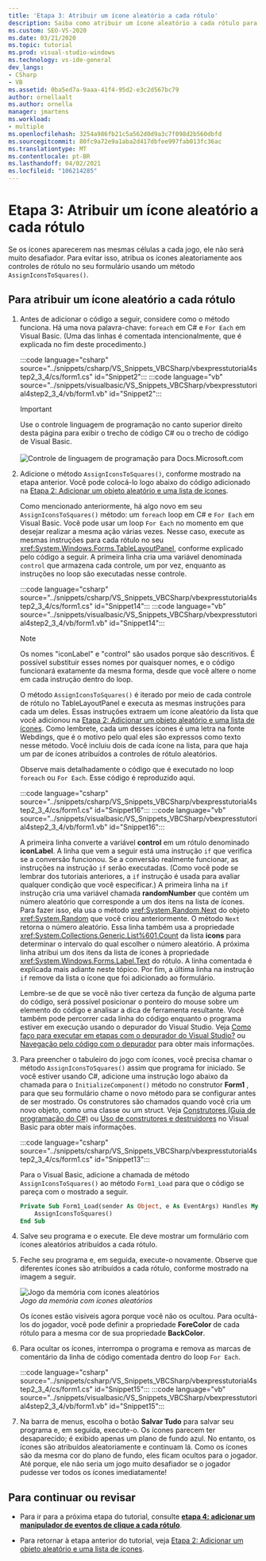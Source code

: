 ```yaml
---
title: 'Etapa 3: Atribuir um ícone aleatório a cada rótulo'
description: Saiba como atribuir um ícone aleatório a cada rótulo para que os ícones não apareçam nas mesmas células de cada jogo.
ms.custom: SEO-VS-2020
ms.date: 03/21/2020
ms.topic: tutorial
ms.prod: visual-studio-windows
ms.technology: vs-ide-general
dev_langs:
- CSharp
- VB
ms.assetid: 0ba5ed7a-9aaa-41f4-95d2-e3c2d567bc79
author: ornellaalt
ms.author: ornella
manager: jmartens
ms.workload:
- multiple
ms.openlocfilehash: 3254a986fb21c5a562d0d9a3c7f098d2b560dbfd
ms.sourcegitcommit: 80fc9a72e9a1aba2d417dbfee997fab013fc36ac
ms.translationtype: MT
ms.contentlocale: pt-BR
ms.lasthandoff: 04/02/2021
ms.locfileid: "106214285"
---
```

# <a name="step-3-assign-a-random-icon-to-each-label"></a>Etapa 3: Atribuir um ícone aleatório a cada rótulo

Se os ícones aparecerem nas mesmas células a cada jogo, ele não será muito desafiador. Para evitar isso, atribua os ícones aleatoriamente aos controles de rótulo no seu formulário usando um método `AssignIconsToSquares()`.

## <a name="to-assign-a-random-icon-to-each-label"></a>Para atribuir um ícone aleatório a cada rótulo

1. Antes de adicionar o código a seguir, considere como o método funciona. Há uma nova palavra-chave: `foreach` em C# e `For Each` em Visual Basic. (Uma das linhas é comentada intencionalmente, que é explicada no fim deste procedimento.)

     :::code language="csharp" source="../snippets/csharp/VS_Snippets_VBCSharp/vbexpresstutorial4step2_3_4/cs/form1.cs" id="Snippet2":::
     :::code language="vb" source="../snippets/visualbasic/VS_Snippets_VBCSharp/vbexpresstutorial4step2_3_4/vb/form1.vb" id="Snippet2":::

      > [!IMPORTANT]
      > Use o controle linguagem de programação no canto superior direito desta página para exibir o trecho de código C# ou o trecho de código de Visual Basic.<br><br>![Controle de linguagem de programação para Docs.Microsoft.com](../ide/media/docs-programming-language-control.png)

2. Adicione o método `AssignIconsToSquares()`, conforme mostrado na etapa anterior. Você pode colocá-lo logo abaixo do código adicionado na [Etapa 2: Adicionar um objeto aleatório e uma lista de ícones](../ide/step-2-add-a-random-object-and-a-list-of-icons.md).

     Como mencionado anteriormente, há algo novo em seu `AssignIconsToSquares()` método: um `foreach` loop em C# e `For Each` em Visual Basic. Você pode usar um loop `For Each` no momento em que desejar realizar a mesma ação várias vezes. Nesse caso, execute as mesmas instruções para cada rótulo no seu <xref:System.Windows.Forms.TableLayoutPanel>, conforme explicado pelo código a seguir. A primeira linha cria uma variável denominada `control` que armazena cada controle, um por vez, enquanto as instruções no loop são executadas nesse controle.

     :::code language="csharp" source="../snippets/csharp/VS_Snippets_VBCSharp/vbexpresstutorial4step2_3_4/cs/form1.cs" id="Snippet14":::
     :::code language="vb" source="../snippets/visualbasic/VS_Snippets_VBCSharp/vbexpresstutorial4step2_3_4/vb/form1.vb" id="Snippet14":::

    > [!NOTE]
    > Os nomes "iconLabel" e "control" são usados porque são descritivos. É possível substituir esses nomes por quaisquer nomes, e o código funcionará exatamente da mesma forma, desde que você altere o nome em cada instrução dentro do loop.

     O método `AssignIconsToSquares()` é iterado por meio de cada controle de rótulo no TableLayoutPanel e executa as mesmas instruções para cada um deles. Essas instruções extraem um ícone aleatório da lista que você adicionou na [Etapa 2: Adicionar um objeto aleatório e uma lista de ícones](../ide/step-2-add-a-random-object-and-a-list-of-icons.md). Como lembrete, cada um desses ícones é uma letra na fonte Webdings, que é o motivo pelo qual eles são expressos como texto nesse método. Você incluiu dois de cada ícone na lista, para que haja um par de ícones atribuídos a controles de rótulo aleatórios.

     Observe mais detalhadamente o código que é executado no loop `foreach` ou `For Each`. Esse código é reproduzido aqui.

     :::code language="csharp" source="../snippets/csharp/VS_Snippets_VBCSharp/vbexpresstutorial4step2_3_4/cs/form1.cs" id="Snippet16":::
     :::code language="vb" source="../snippets/visualbasic/VS_Snippets_VBCSharp/vbexpresstutorial4step2_3_4/vb/form1.vb" id="Snippet16":::

     A primeira linha converte a variável **control** em um rótulo denominado **iconLabel**. A linha que vem a seguir está uma instrução `if` que verifica se a conversão funcionou. Se a conversão realmente funcionar, as instruções na instrução `if` serão executadas. (Como você pode se lembrar dos tutoriais anteriores, a `if` instrução é usada para avaliar qualquer condição que você especificar.) A primeira linha na `if` instrução cria uma variável chamada **randomNumber** que contém um número aleatório que corresponde a um dos itens na lista de ícones. Para fazer isso, ela usa o método <xref:System.Random.Next> do objeto <xref:System.Random> que você criou anteriormente. O método `Next` retorna o número aleatório. Essa linha também usa a propriedade <xref:System.Collections.Generic.List%601.Count> da lista **icons** para determinar o intervalo do qual escolher o número aleatório. A próxima linha atribui um dos itens da lista de ícones à propriedade <xref:System.Windows.Forms.Label.Text> do rótulo. A linha comentada é explicada mais adiante neste tópico. Por fim, a última linha na instrução `if` remove da lista o ícone que foi adicionado ao formulário.

     Lembre-se de que se você não tiver certeza da função de alguma parte do código, será possível posicionar o ponteiro do mouse sobre um elemento do código e analisar a dica de ferramenta resultante. Você também pode percorrer cada linha do código enquanto o programa estiver em execução usando o depurador do Visual Studio. Veja [Como faço para executar em etapas com o depurador do Visual Studio?](https://msdn.microsoft.com/vstudio/ee672313.aspx) ou [Navegação pelo código com o depurador](../debugger/navigating-through-code-with-the-debugger.md) para obter mais informações.

3. Para preencher o tabuleiro do jogo com ícones, você precisa chamar o método `AssignIconsToSquares()` assim que programa for iniciado. Se você estiver usando C#, adicione uma instrução logo abaixo da chamada para o `InitializeComponent()` método no construtor **Form1** , para que seu formulário chame o novo método para se configurar antes de ser mostrado. Os construtores são chamados quando você cria um novo objeto, como uma classe ou um struct. Veja [Construtores (Guia de programação do C#)](/dotnet/csharp/programming-guide/classes-and-structs/constructors) ou [Uso de construtores e destruidores](/previous-versions/visualstudio/visual-studio-2008/2z08e49e\(v\=vs.90\)) no Visual Basic para obter mais informações.

     :::code language="csharp" source="../snippets/csharp/VS_Snippets_VBCSharp/vbexpresstutorial4step2_3_4/cs/form1.cs" id="Snippet13":::

     Para o Visual Basic, adicione a chamada de método `AssignIconsToSquares()` ao método `Form1_Load` para que o código se pareça com o mostrado a seguir.

    ```vb
    Private Sub Form1_Load(sender As Object, e As EventArgs) Handles MyBase.Load
        AssignIconsToSquares()
    End Sub
    ```

4. Salve seu programa e o execute. Ele deve mostrar um formulário com ícones aleatórios atribuídos a cada rótulo. 

5. Feche seu programa e, em seguida, execute-o novamente. Observe que diferentes ícones são atribuídos a cada rótulo, conforme mostrado na imagem a seguir. 

     ![Jogo da memória com ícones aleatórios](../ide/media/express_tut4step3.png)<br/>
*Jogo da memória com ícones aleatórios*

     Os ícones estão visíveis agora porque você não os ocultou. Para ocultá-los do jogador, você pode definir a propriedade **ForeColor** de cada rótulo para a mesma cor de sua propriedade **BackColor**.

6. Para ocultar os ícones, interrompa o programa e remova as marcas de comentário da linha de código comentada dentro do loop `For Each`.

     :::code language="csharp" source="../snippets/csharp/VS_Snippets_VBCSharp/vbexpresstutorial4step2_3_4/cs/form1.cs" id="Snippet15":::
     :::code language="vb" source="../snippets/visualbasic/VS_Snippets_VBCSharp/vbexpresstutorial4step2_3_4/vb/form1.vb" id="Snippet15":::

7. Na barra de menus, escolha o botão **Salvar Tudo** para salvar seu programa e, em seguida, execute-o. Os ícones parecem ter desaparecido; é exibido apenas um plano de fundo azul. No entanto, os ícones são atribuídos aleatoriamente e continuam lá. Como os ícones são da mesma cor do plano de fundo, eles ficam ocultos para o jogador. Até porque, ele não seria um jogo muito desafiador se o jogador pudesse ver todos os ícones imediatamente!

## <a name="to-continue-or-review"></a>Para continuar ou revisar

- Para ir para a próxima etapa do tutorial, consulte **[etapa 4: adicionar um manipulador de eventos de clique a cada rótulo](../ide/step-4-add-a-click-event-handler-to-each-label.md)**.

- Para retornar à etapa anterior do tutorial, veja [Etapa 2: Adicionar um objeto aleatório e uma lista de ícones](../ide/step-2-add-a-random-object-and-a-list-of-icons.md).
